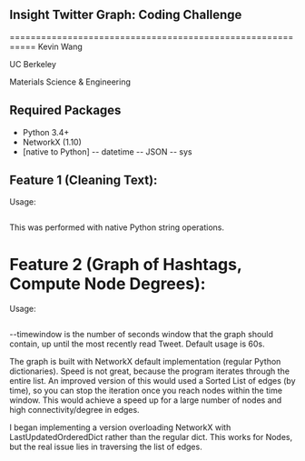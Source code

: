## Insight Twitter Graph: Coding Challenge
===========================================================
Kevin Wang

UC Berkeley

Materials Science & Engineering

## Required Packages

- Python 3.4+
- NetworkX (1.10)
- [native to Python]
 -- datetime
 -- JSON
 -- sys


## Feature 1 (Cleaning Text): 

Usage:
```tweets_cleaned.py filein fileout
```

This was performed with native Python string operations.

# Feature 2 (Graph of Hashtags, Compute Node Degrees): 

Usage: 
```average_degree.py filein fileout timewindow
```

--timewindow is the number of seconds window that the graph should contain, up until the most recently read Tweet. Default usage is 60s.

The graph is built with NetworkX default implementation (regular Python dictionaries). Speed is not great, because the program iterates through the entire list. An improved version of this would used a Sorted List of edges (by time), so you can stop the iteration once you reach nodes within the time window. This would achieve a speed up for a large number of nodes and high connectivity/degree in edges.

I began implementing a version overloading NetworkX with LastUpdatedOrderedDict rather than the regular dict. This works for Nodes, but the real issue lies in traversing the list of edges.



